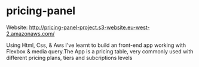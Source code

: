 # pricing-panel

Website: http://pricing-panel-project.s3-website.eu-west-2.amazonaws.com/

Using Html, Css, & Aws I've learnt to build an front-end app working with Flexbox & media query.The App is a pricing table, very commonly used with different pricing plans, tiers and subcriptions levels
